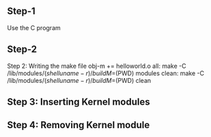 ## Step-1
Use the C program
## Step-2
Step 2: Writing the make file
obj-m += helloworld.o
all:
 make -C /lib/modules/$(shell uname -r)/build M=$(PWD) modules
clean:
 make -C /lib/modules/$(shell uname -r)/build M=$(PWD) clean
## Step 3: Inserting Kernel modules
## Step 4: Removing Kernel module
